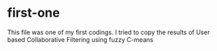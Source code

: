# first-one
This file was one of my first codings. I tried to copy the results of User based Collaborative Filtering using fuzzy C-means 
